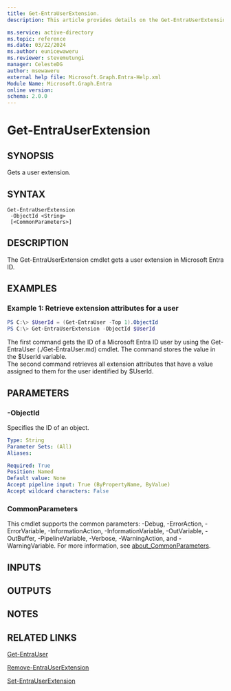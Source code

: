 ```yaml
---
title: Get-EntraUserExtension.
description: This article provides details on the Get-EntraUserExtension command.

ms.service: active-directory
ms.topic: reference
ms.date: 03/22/2024
ms.author: eunicewaweru
ms.reviewer: stevemutungi
manager: CelesteDG
author: msewaweru
external help file: Microsoft.Graph.Entra-Help.xml
Module Name: Microsoft.Graph.Entra
online version:
schema: 2.0.0
---
```


# Get-EntraUserExtension

## SYNOPSIS
Gets a user extension.

## SYNTAX

```
Get-EntraUserExtension 
 -ObjectId <String> 
 [<CommonParameters>]
```

## DESCRIPTION
The Get-EntraUserExtension cmdlet gets a user extension in Microsoft Entra ID.

## EXAMPLES

### Example 1: Retrieve extension attributes for a user
```powershell
PS C:\> $UserId = (Get-EntraUser -Top 1).ObjectId
PS C:\> Get-EntraUserExtension -ObjectId $UserId
```

The first command gets the ID of a Microsoft Entra ID user by using the Get-EntraUser (./Get-EntraUser.md) cmdlet. 
The command stores the value in the $UserId variable.  
The second command retrieves all extension attributes that have a value assigned to them for the user identified by $UserId.

## PARAMETERS

### -ObjectId
Specifies the ID of an object.

```yaml
Type: String
Parameter Sets: (All)
Aliases:

Required: True
Position: Named
Default value: None
Accept pipeline input: True (ByPropertyName, ByValue)
Accept wildcard characters: False
```

### CommonParameters
This cmdlet supports the common parameters: -Debug, -ErrorAction, -ErrorVariable, -InformationAction, -InformationVariable, -OutVariable, -OutBuffer, -PipelineVariable, -Verbose, -WarningAction, and -WarningVariable. For more information, see [about_CommonParameters](http://go.microsoft.com/fwlink/?LinkID=113216).

## INPUTS

## OUTPUTS

## NOTES

## RELATED LINKS

[Get-EntraUser](Get-EntraUser.md)

[Remove-EntraUserExtension](Remove-EntraUserExtension.md)

[Set-EntraUserExtension](Set-EntraUserExtension.md)

